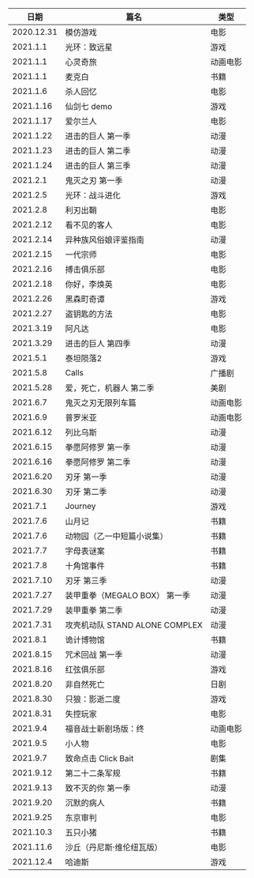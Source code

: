 | 日期       | 篇名         | 类型 |
| ---------- | ------------ | ---- |
| 2020.12.31 | 模仿游戏     | 电影 |
| 2021.1.1   | 光环：致远星 | 游戏 |
|2021.1.1|心灵奇旅|动画电影|
|2021.1.1|麦克白|书籍|
| 2021.1.6   | 杀人回忆     | 电影 |
|2021.1.16|仙剑七 demo|游戏|
|2021.1.17|爱尔兰人|电影|
| 2021.1.22 | 进击的巨人 第一季 | 动漫 |
| 2021.1.23 | 进击的巨人 第二季 | 动漫 |
| 2021.1.24 | 进击的巨人 第三季 | 动漫 |
| 2021.2.1 | 鬼灭之刃 第一季 | 动漫 |
| 2021.2.5 | 光环：战斗进化 | 游戏 |
| 2021.2.8 | 利刃出鞘 | 电影 |
|2021.2.12|看不见的客人|电影|
|2021.2.14|异种族风俗娘评鉴指南|动漫|
|2021.2.15|一代宗师|电影|
|2021.2.16|搏击俱乐部|电影|
|2021.2.18|你好，李焕英|电影|
|2021.2.26|黑森町奇谭|游戏|
|2021.2.27|盗钥匙的方法|电影|
|2021.3.19|阿凡达|电影|
|2021.3.29|进击的巨人 第四季|动漫|
|2021.5.1|泰坦陨落2|游戏|
|2021.5.8|Calls|广播剧|
|2021.5.28|爱，死亡，机器人 第二季|美剧|
|2021.6.7|鬼灭之刃无限列车篇|动画电影|
|2021.6.9|普罗米亚|动画电影|
|2021.6.12|列比乌斯|动漫|
|2021.6.15|拳愿阿修罗 第一季|动漫|
|2021.6.16|拳愿阿修罗 第二季|动漫|
|2021.6.20|刃牙 第一季|动漫|
|2021.6.30|刃牙 第二季|动漫|
|2021.7.1|Journey|游戏|
|2021.7.6|山月记|书籍|
|2021.7.6|动物园（乙一中短篇小说集）|书籍|
|2021.7.7|字母表谜案|书籍|
|2021.7.8|十角馆事件|书籍|
|2021.7.10|刃牙 第三季|动漫|
|2021.7.27|装甲重拳（MEGALO BOX） 第一季|动漫|
|2021.7.29|装甲重拳 第二季|动漫|
|2021.7.31|攻壳机动队 STAND ALONE COMPLEX|动漫|
|2021.8.1|诡计博物馆|书籍|
|2021.8.15|咒术回战 第一季|动漫|
|2021.8.16|红弦俱乐部|游戏|
|2021.8.20|非自然死亡|日剧|
|2021.8.30|只狼：影逝二度|游戏|
|2021.8.31|失控玩家|电影|
|2021.9.4|福音战士新剧场版：终|动画电影|
|2021.9.5|小人物|电影|
|2021.9.7|致命点击 Click Bait|剧集|
|2021.9.12|第二十二条军规|书籍|
|2021.9.13|致不灭的你 第一季|动漫|
|2021.9.20|沉默的病人|书籍|
|2021.9.25|东京审判|电影|
|2021.10.3|五只小猪|书籍|
|2021.11.6|沙丘（丹尼斯·维伦纽瓦版）|电影|
|2021.12.4|哈迪斯|游戏|
